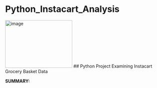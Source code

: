 # Python_Instacart_Analysis
<img width="215" height="153" alt="image" src="https://github.com/user-attachments/assets/3558b14d-0488-497e-97c0-7fc00e8aeb3a" /> ## Python Project Examining Instacart Grocery Basket Data

**SUMMARY:** 
